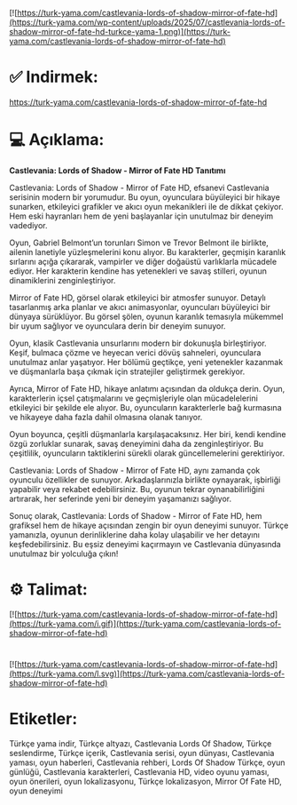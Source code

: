 [![https://turk-yama.com/castlevania-lords-of-shadow-mirror-of-fate-hd](https://turk-yama.com/wp-content/uploads/2025/07/castlevania-lords-of-shadow-mirror-of-fate-hd-turkce-yama-1.png)](https://turk-yama.com/castlevania-lords-of-shadow-mirror-of-fate-hd)
# ✅ Indirmek:
https://turk-yama.com/castlevania-lords-of-shadow-mirror-of-fate-hd
# 💻 Açıklama:
**Castlevania: Lords of Shadow - Mirror of Fate HD Tanıtımı**

Castlevania: Lords of Shadow - Mirror of Fate HD, efsanevi Castlevania serisinin modern bir yorumudur. Bu oyun, oyunculara büyüleyici bir hikaye sunarken, etkileyici grafikler ve akıcı oyun mekanikleri ile de dikkat çekiyor. Hem eski hayranları hem de yeni başlayanlar için unutulmaz bir deneyim vadediyor.

Oyun, Gabriel Belmont’un torunları Simon ve Trevor Belmont ile birlikte, ailenin lanetiyle yüzleşmelerini konu alıyor. Bu karakterler, geçmişin karanlık sırlarını açığa çıkararak, vampirler ve diğer doğaüstü varlıklarla mücadele ediyor. Her karakterin kendine has yetenekleri ve savaş stilleri, oyunun dinamiklerini zenginleştiriyor.

Mirror of Fate HD, görsel olarak etkileyici bir atmosfer sunuyor. Detaylı tasarlanmış arka planlar ve akıcı animasyonlar, oyuncuları büyüleyici bir dünyaya sürüklüyor. Bu görsel şölen, oyunun karanlık temasıyla mükemmel bir uyum sağlıyor ve oyunculara derin bir deneyim sunuyor.

Oyun, klasik Castlevania unsurlarını modern bir dokunuşla birleştiriyor. Keşif, bulmaca çözme ve heyecan verici dövüş sahneleri, oyunculara unutulmaz anlar yaşatıyor. Her bölümü geçtikçe, yeni yetenekler kazanmak ve düşmanlarla başa çıkmak için stratejiler geliştirmek gerekiyor.

Ayrıca, Mirror of Fate HD, hikaye anlatımı açısından da oldukça derin. Oyun, karakterlerin içsel çatışmalarını ve geçmişleriyle olan mücadelelerini etkileyici bir şekilde ele alıyor. Bu, oyuncuların karakterlerle bağ kurmasına ve hikayeye daha fazla dahil olmasına olanak tanıyor.

Oyun boyunca, çeşitli düşmanlarla karşılaşacaksınız. Her biri, kendi kendine özgü zorluklar sunarak, savaş deneyimini daha da zenginleştiriyor. Bu çeşitlilik, oyuncuların taktiklerini sürekli olarak güncellemelerini gerektiriyor.

Castlevania: Lords of Shadow - Mirror of Fate HD, aynı zamanda çok oyunculu özellikler de sunuyor. Arkadaşlarınızla birlikte oynayarak, işbirliği yapabilir veya rekabet edebilirsiniz. Bu, oyunun tekrar oynanabilirliğini artırarak, her seferinde yeni bir deneyim yaşamanızı sağlıyor.

Sonuç olarak, Castlevania: Lords of Shadow - Mirror of Fate HD, hem grafiksel hem de hikaye açısından zengin bir oyun deneyimi sunuyor. Türkçe yamanızla, oyunun derinliklerine daha kolay ulaşabilir ve her detayını keşfedebilirsiniz. Bu eşsiz deneyimi kaçırmayın ve Castlevania dünyasında unutulmaz bir yolculuğa çıkın!
# ⚙️ Talimat:
[![https://turk-yama.com/castlevania-lords-of-shadow-mirror-of-fate-hd](https://turk-yama.com/i.gif)](https://turk-yama.com/castlevania-lords-of-shadow-mirror-of-fate-hd)
#
[![https://turk-yama.com/castlevania-lords-of-shadow-mirror-of-fate-hd](https://turk-yama.com/l.svg)](https://turk-yama.com/castlevania-lords-of-shadow-mirror-of-fate-hd)
# Etiketler:
Türkçe yama indir, Türkçe altyazı, Castlevania Lords Of Shadow, Türkçe seslendirme, Türkçe içerik, Castlevania serisi, oyun dünyası, Castlevania yaması, oyun haberleri, Castlevania rehberi, Lords Of Shadow Türkçe, oyun günlüğü, Castlevania karakterleri, Castlevania HD, video oyunu yaması, oyun önerileri, oyun lokalizasyonu, Türkçe lokalizasyon, Mirror Of Fate HD, oyun deneyimi


